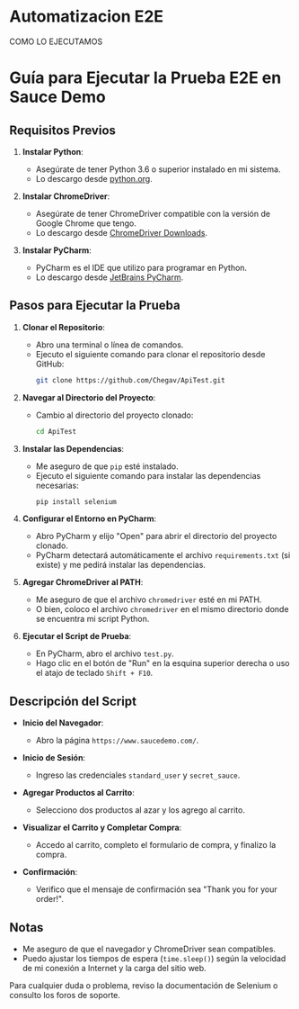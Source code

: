 # Automatizacion E2E  

COMO LO EJECUTAMOS  

# Guía para Ejecutar la Prueba E2E en Sauce Demo

## Requisitos Previos

1. **Instalar Python**:
   - Asegúrate de tener Python 3.6 o superior instalado en mi sistema.
   - Lo descargo desde [python.org](https://www.python.org/downloads/).

2. **Instalar ChromeDriver**:
   - Asegúrate de tener ChromeDriver compatible con la versión de Google Chrome que tengo.
   - Lo descargo desde [ChromeDriver Downloads](https://sites.google.com/a/chromium.org/chromedriver/downloads).

3. **Instalar PyCharm**:
   - PyCharm es el IDE que utilizo para programar en Python.
   - Lo descargo desde [JetBrains PyCharm](https://www.jetbrains.com/pycharm/download/).

## Pasos para Ejecutar la Prueba

1. **Clonar el Repositorio**:
   - Abro una terminal o línea de comandos.
   - Ejecuto el siguiente comando para clonar el repositorio desde GitHub:
     ```bash
     git clone https://github.com/Chegav/ApiTest.git
     ```

2. **Navegar al Directorio del Proyecto**:
   - Cambio al directorio del proyecto clonado:
     ```bash
     cd ApiTest
     ```

3. **Instalar las Dependencias**:
   - Me aseguro de que `pip` esté instalado.
   - Ejecuto el siguiente comando para instalar las dependencias necesarias:
     ```bash
     pip install selenium
     ```

4. **Configurar el Entorno en PyCharm**:
   - Abro PyCharm y elijo "Open" para abrir el directorio del proyecto clonado.
   - PyCharm detectará automáticamente el archivo `requirements.txt` (si existe) y me pedirá instalar las dependencias.

5. **Agregar ChromeDriver al PATH**:
   - Me aseguro de que el archivo `chromedriver` esté en mi PATH.
   - O bien, coloco el archivo `chromedriver` en el mismo directorio donde se encuentra mi script Python.

6. **Ejecutar el Script de Prueba**:
   - En PyCharm, abro el archivo `test.py`.
   - Hago clic en el botón de "Run" en la esquina superior derecha o uso el atajo de teclado `Shift + F10`.

## Descripción del Script

- **Inicio del Navegador**:
  - Abro la página `https://www.saucedemo.com/`.

- **Inicio de Sesión**:
  - Ingreso las credenciales `standard_user` y `secret_sauce`.

- **Agregar Productos al Carrito**:
  - Selecciono dos productos al azar y los agrego al carrito.

- **Visualizar el Carrito y Completar Compra**:
  - Accedo al carrito, completo el formulario de compra, y finalizo la compra.

- **Confirmación**:
  - Verifico que el mensaje de confirmación sea "Thank you for your order!".

## Notas

- Me aseguro de que el navegador y ChromeDriver sean compatibles.
- Puedo ajustar los tiempos de espera (`time.sleep()`) según la velocidad de mi conexión a Internet y la carga del sitio web.

Para cualquier duda o problema, reviso la documentación de Selenium o consulto los foros de soporte.
